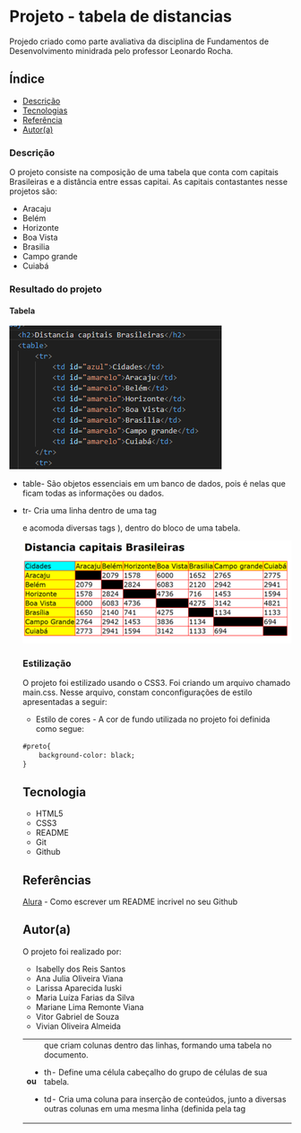 # Projeto - tabela de distancias

Projedo criado como parte avaliativa da disciplina de Fundamentos de Desenvolvimento minidrada pelo professor Leonardo Rocha.

## Índice

* [Descrição](#descrição)
* [Tecnologias](#tecnologia)
* [Referência](#referências)
* [Autor(a)](#autora)

### Descrição
O projeto consiste na composição de uma tabela que conta com capitais Brasileiras e a distância entre essas capitai. As capitais contastantes nesse projetos são:

* Aracaju
* Belém
* Horizonte
* Boa Vista
* Brasilia
* Campo grande
* Cuiabá

### Resultado do projeto

#### Tabela
![ Estrutura da tabela ](img/ing/estrutura-tabela.PNG)

* table- São objetos essenciais em um banco de dados, pois é nelas que ficam todas as informações ou dados.

* tr- Cria uma linha dentro de uma tag <table> e acomoda diversas tags <th> ou <td> que criam colunas dentro das linhas, formando uma tabela no documento.

* th- Define uma célula cabeçalho do grupo de células de sua tabela.

* td- Cria uma coluna para inserção de conteúdos, junto a diversas outras colunas em uma mesma linha (definida pela tag <tr> ), dentro do bloco de uma tabela.

![ Resultado final do projeto](img/ing/resutado-final.PNG)

### Estilização
 
O projeto foi estilizado usando o CSS3. Foi criando um arquivo chamado main.css. Nesse arquivo, constam conconfigurações de estilo apresentadas a seguir:
 
* Estilo de cores - A cor de fundo utilizada no projeto foi definida como segue:
 
```
#preto{
    background-color: black;
}
```

## Tecnologia

* HTML5
* CSS3
* README
* Git
* Github

## Referências

[Alura](https://www.alura.com.br/artigos/escrever-bom-readme) - Como escrever um README incrivel no seu Github

## Autor(a)
O projeto foi realizado por:
* Isabelly dos Reis Santos
* Ana Julia Oliveira Viana
* Larissa Aparecida Iuski
* Maria Luíza Farias da Silva
* Mariane Lima Remonte Viana
* Vitor Gabriel de Souza
* Vivian Oliveira Almeida
